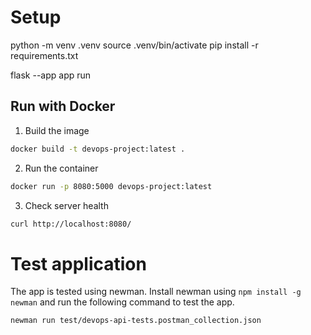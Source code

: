 # Setup
python -m venv .venv
source .venv/bin/activate
pip install -r requirements.txt


flask --app app run 

## Run with Docker

1. Build the image
```bash
docker build -t devops-project:latest .
```
2. Run the container
```bash
docker run -p 8080:5000 devops-project:latest
```
3. Check server health
```bash
curl http://localhost:8080/
```

# Test application

The app is tested using newman. Install newman using `npm install -g newman` and run the following command to test the app.

```bash
newman run test/devops-api-tests.postman_collection.json
```